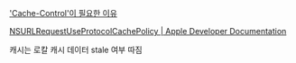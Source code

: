 ['Cache-Control'이 필요한 이유](https://www.blog-dreamus.com/post/cache-control-%EC%9D%B4-%ED%95%84%EC%9A%94%ED%95%9C-%EC%9D%B4%EC%9C%A0)

[NSURLRequestUseProtocolCachePolicy | Apple Developer Documentation](https://developer.apple.com/documentation/foundation/nsurlrequestcachepolicy/nsurlrequestuseprotocolcachepolicy)

캐시는 로칼 캐시 데이터 stale 여부 따짐